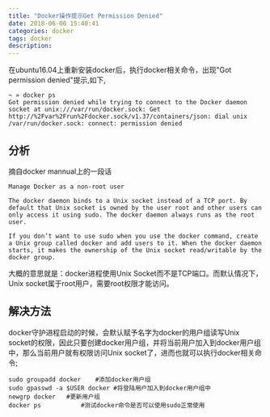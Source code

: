```yaml
---
title: "Docker操作提示Get Permission Denied"
date: 2018-06-06 15:40:41
categories: docker
tags: docker 
description:
---
```


在ubuntu16.04上重新安装docker后，执行docker相关命令，出现"Got permission denied"提示,如下,
<!--more-->
```
~ » docker ps 
Got permission denied while trying to connect to the Docker daemon socket at unix:///var/run/docker.sock: Get http://%2Fvar%2Frun%2Fdocker.sock/v1.37/containers/json: dial unix /var/run/docker.sock: connect: permission denied
```

## 分析
摘自docker mannual上的一段话
```
Manage Docker as a non-root user

The docker daemon binds to a Unix socket instead of a TCP port. By default that Unix socket is owned by the user root and other users can only access it using sudo. The docker daemon always runs as the root user.

If you don’t want to use sudo when you use the docker command, create a Unix group called docker and add users to it. When the docker daemon starts, it makes the ownership of the Unix socket read/writable by the docker group.
```
大概的意思就是：docker进程使用Unix Socket而不是TCP端口。而默认情况下，Unix socket属于root用户，需要root权限才能访问。

## 解决方法
docker守护进程启动的时候，会默认赋予名字为docker的用户组读写Unix socket的权限，因此只要创建docker用户组，并将当前用户加入到docker用户组中，那么当前用户就有权限访问Unix socket了，进而也就可以执行docker相关命令;
```
sudo groupadd docker	#添加docker用户组
sudo gpasswd -a $USER docker #将登陆用户加入到docker用户组中
newgrp docker	#更新用户组
docker ps			#测试docker命令是否可以使用sudo正常使用
```

